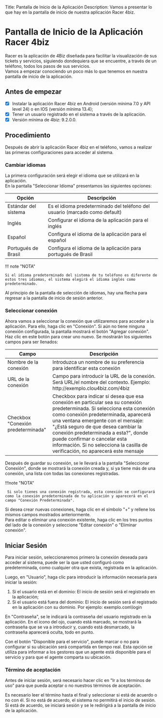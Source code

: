 Title: Pantalla de Inicio de la Aplicación
Description: Vamos a presentar lo que hay en la pantalla de inicio de nuestra aplicación Racer 4biz.

# Pantalla de Inicio de la Aplicación Racer 4biz

Racer es la aplicación de 4Biz diseñada para facilitar la visualización de sus tickets y servicios, siguiendo dondequiera que se encuentre, a través de un teléfono, todos los pasos de sus servicios.  
Vamos a empezar conociendo un poco más lo que tenemos en nuestra pantalla de inicio de la aplicación.

## Antes de empezar

- [x] Instalar la aplicación Racer 4biz en Android (versión mínima 7.0 y API level 24) o en IOS (versión mínima 13.4); 
- [x] Tener un usuario registrado en el sistema a través de la aplicación.
- [x] Versión mínima de 4biz: 9.2.0.0. 

## Procedimiento  

Después de abrir la aplicación Racer 4biz en el teléfono, vamos a realizar las primeras configuraciones para acceder al sistema.

### Cambiar idiomas

La primera configuración será elegir el idioma que se utilizará en la aplicación.  
En la pantalla "Seleccionar Idioma" presentamos las siguientes opciones:

|Opción|Descripción|
|-----|---------|
|Estándar del sistema|Es el idioma predeterminado del teléfono del usuario (marcado como default)|
|Inglés| Configurar el idioma de la aplicación para el inglés |
|Español| Configura el idioma de la aplicación para el español|
|Portugués de Brasil| Configura el idioma de la aplicación para portugués de Brasil|

!!! note "NOTA"

    Si el idioma predeterminado del sistema de tu teléfono es diferente de estos tres idiomas, el sistema elegirá el idioma inglés como predeterminado.
    
Al principio de la pantalla de selección de idiomas, hay una flecha para regresar a la pantalla de inicio de sesión anterior.

### Seleccionar conexión

Ahora vamos a seleccionar la conexión que utilizaremos para acceder a la aplicación. Para ello, haga clic en "Conexión".
Si aún no tiene ninguna conexión configurada, la pantalla mostrará el botón "Agregar conexión". Haz clic en este botón para crear uno nuevo.
Se mostrarán los siguientes campos para ser llenados:

|Campo|Descripción|
|-----|---------|
|Nombre de la conexión | Introduzca un nombre de su preferencia para identificar esta conexión |
|URL de la conexión| Campo para introducir la URL de la conexión. Será URL/el nombre del contexto. Ejemplo: http://<span></span>exemplo.clou4biz.com/4biz|
|Checkbox "Conexión predeterminada"| Checkbox para indicar si desea que esa conexión en particular sea su conexión predeterminada. Si selecciona esta conexión como conexión predeterminada, aparecerá una ventana emergente con el mensaje: "¿Está seguro de que desea cambiar la conexión predeterminada a esta?", donde puede confirmar o cancelar esta información. Si no selecciona la casilla de verificación, no aparecerá este mensaje|
 
Después de guardar su conexión, se le llevará a la pantalla "Seleccionar Conexión", donde se mostrará la conexión creada y, si ya tiene más de una conexión, una lista con todas las conexiones registradas.

!!!note "NOTA"

     Si solo tienes una conexión registrada, esta conexión se configurará como la conexión predeterminada de tu aplicación y aparecerá en el campo "Conexión Predeterminada".
     
Si desea crear nuevas conexiones, haga clic en el símbolo "+" y rellene los mismos campos mostrados anteriormente.  
Para editar o eliminar una conexión existente, haga clic en los tres puntos del lado de la conexión y seleccione "Editar conexión" o "Eliminar conexión".

## Iniciar Sesión

Para iniciar sesión, seleccionaremos primero la conexión deseada para acceder al sistema, puede ser la que usted configuró como predeterminada, como cualquier otra que exista, registrada en la aplicación.

Luego, en "Usuario", haga clic para introducir la información necesaria para iniciar la sesión:

1. Si el usuario está en el dominio: El inicio de sesión será el registrado en la aplicación;  
2. Si el usuario está fuera del dominio: El inicio de sesión será el registrado en la aplicación con su dominio. Por ejemplo: exemplo.com\login  

En "Contraseña", se le indicará la contraseña del usuario registrado en la aplicación. En el icono del ojo, cuando está marcado, se mostrará la contraseña que se va a introducir y, cuando está desmarcado, la contraseña aparecerá oculta, todo en punto.

Con el botón "Disponible para el servicio", puede marcar o no para configurar si su ubicación será compartida en tiempo real. Esta opción se utiliza para informar a los gestores que un agente está disponible para el servicio y para que el agente comparta su ubicación.

### Término de aceptación

Antes de iniciar sesión, será necesario hacer clic en "Ir a los términos de uso" para que pueda aceptar o no nuestros términos de aceptación. 

Es necesario leer el término hasta el final y seleccionar si está de acuerdo o no con él. Si no está de acuerdo, el sistema no permitirá el inicio de sesión. Si está de acuerdo, se iniciará sesión y se le redirigirá a la pantalla de inicio de la aplicación.
